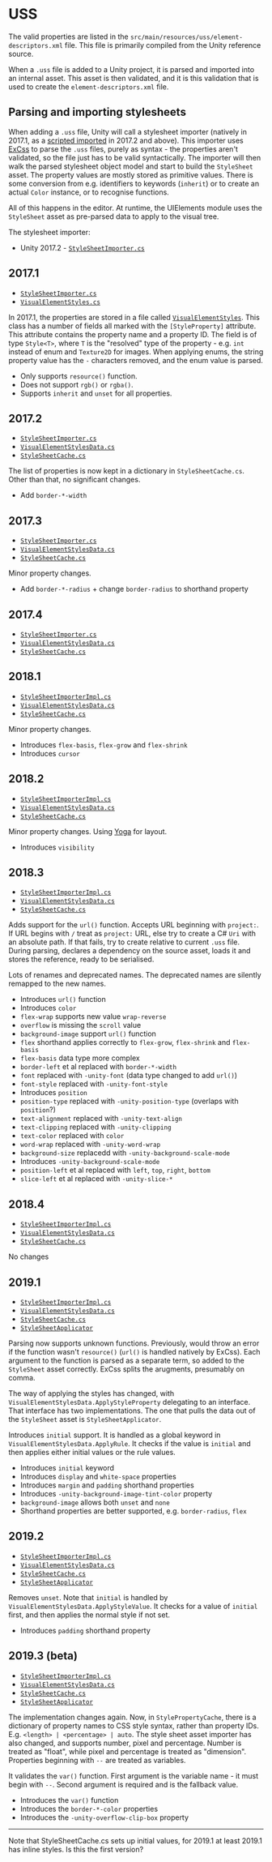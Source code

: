 # USS

The valid properties are listed in the `src/main/resources/uss/element-descriptors.xml` file. This file is primarily
compiled from the Unity reference source.

When a `.uss` file is added to a Unity project, it is parsed and imported into an internal asset. This asset is then
validated, and it is this validation that is used to create the `element-descriptors.xml` file.

## Parsing and importing stylesheets

When adding a `.uss` file, Unity will call a stylesheet importer (natively in 2017.1, as a
[scripted imported](https://docs.unity3d.com/Manual/ScriptedImporters.html) in 2017.2 and above). This importer uses
[ExCss](https://github.com/TylerBrinks/ExCSS) to parse the `.uss` files, purely as syntax - the properties aren't
validated, so the file just has to be valid syntactically. The importer will then walk the parsed stylesheet object
model and start to build the `StyleSheet` asset. The property values are mostly stored as primitive values. There is
some conversion from e.g. identifiers to keywords (`inherit`) or to create an actual `Color` instance, or to recognise
functions.
 
All of this happens in the editor. At runtime, the UIElements module uses the `StyleSheet` asset as pre-parsed data to
apply to the visual tree.
 

The stylesheet importer:
* Unity 2017.2 - [`StyleSheetImporter.cs`](https://github.com/Unity-Technologies/UnityCsReference/blob/2017.2/Editor/Mono/StyleSheets/StyleSheetImporter.cs)

## 2017.1

* [`StyleSheetImporter.cs`](https://github.com/Unity-Technologies/UnityCsReference/blob/2017.1/Editor/Mono/StyleSheets/CSSSpec.cs)
* [`VisualElementStyles.cs`](https://github.com/Unity-Technologies/UnityCsReference/blob/2017.1/Runtime/UIElements/Managed/StyleSheets/VisualElementStyles.cs)

In 2017.1, the properties are stored in a file called [`VisualElementStyles`](https://github.com/Unity-Technologies/UnityCsReference/blob/2017.1/Runtime/UIElements/Managed/StyleSheets/VisualElementStyles.cs).
This class has a number of fields all marked with the `[StyleProperty]` attribute. This attribute contains the property
name and a property ID. The field is of type `Style<T>`, where `T` is the "resolved" type of the property - e.g. `int`
instead of enum and `Texture2D` for images. When applying enums, the string property value has the `-` characters
removed, and the enum value is parsed.

* Only supports `resource()` function.
* Does not support `rgb()` or `rgba()`.
* Supports `inherit` and `unset` for all properties.

## 2017.2

* [`StyleSheetImporter.cs`](https://github.com/Unity-Technologies/UnityCsReference/blob/2017.2/Editor/Mono/StyleSheets/StyleSheetImporter.cs)
* [`VisualElementStylesData.cs`](https://github.com/Unity-Technologies/UnityCsReference/blob/2017.2/Runtime/UIElements/Managed/StyleSheets/VisualElementStylesData.cs)
* [`StyleSheetCache.cs`](https://github.com/Unity-Technologies/UnityCsReference/blob/2017.2/Runtime/UIElements/Managed/StyleSheets/StyleSheetCache.cs)

The list of properties is now kept in a dictionary in `StyleSheetCache.cs`. Other than that, no significant changes.

* Add `border-*-width`

## 2017.3

* [`StyleSheetImporter.cs`](https://github.com/Unity-Technologies/UnityCsReference/blob/2017.3/Editor/Mono/StyleSheets/StyleSheetImporter.cs)
* [`VisualElementStylesData.cs`](https://github.com/Unity-Technologies/UnityCsReference/blob/2017.3/Runtime/UIElements/Managed/StyleSheets/VisualElementStylesData.cs)
* [`StyleSheetCache.cs`](https://github.com/Unity-Technologies/UnityCsReference/blob/2017.3/Runtime/UIElements/Managed/StyleSheets/StyleSheetCache.cs)

Minor property changes.

* Add `border-*-radius` + change `border-radius` to shorthand property

## 2017.4

* [`StyleSheetImporter.cs`](https://github.com/Unity-Technologies/UnityCsReference/blob/2017.4/Editor/Mono/StyleSheets/StyleSheetImporter.cs)
* [`VisualElementStylesData.cs`](https://github.com/Unity-Technologies/UnityCsReference/blob/2017.4/Runtime/UIElements/Managed/StyleSheets/VisualElementStylesData.cs)
* [`StyleSheetCache.cs`](https://github.com/Unity-Technologies/UnityCsReference/blob/2017.4/Runtime/UIElements/Managed/StyleSheets/StyleSheetCache.cs)

## 2018.1

* [`StyleSheetImporterImpl.cs`](https://github.com/Unity-Technologies/UnityCsReference/blob/2018.1/Editor/Mono/StyleSheets/StyleSheetImporterImpl.cs)
* [`VisualElementStylesData.cs`](https://github.com/Unity-Technologies/UnityCsReference/blob/2018.1/Modules/UIElements/StyleSheets/VisualElementStylesData.cs)
* [`StyleSheetCache.cs`](https://github.com/Unity-Technologies/UnityCsReference/blob/2018.1/Modules/UIElements/StyleSheets/StyleSheetCache.cs)

Minor property changes.

* Introduces `flex-basis`, `flex-grow` and `flex-shrink`
* Introduces `cursor`

## 2018.2

* [`StyleSheetImporterImpl.cs`](https://github.com/Unity-Technologies/UnityCsReference/blob/2018.2/Editor/Mono/StyleSheets/StyleSheetImporterImpl.cs)
* [`VisualElementStylesData.cs`](https://github.com/Unity-Technologies/UnityCsReference/blob/2018.2/Modules/UIElements/StyleSheets/VisualElementStylesData.cs)
* [`StyleSheetCache.cs`](https://github.com/Unity-Technologies/UnityCsReference/blob/2018.2/Modules/UIElements/StyleSheets/StyleSheetCache.cs)

Minor property changes. Using [Yoga](https://yogalayout.com) for layout.

* Introduces `visibility`

## 2018.3

* [`StyleSheetImporterImpl.cs`](https://github.com/Unity-Technologies/UnityCsReference/blob/2018.3/Editor/Mono/StyleSheets/StyleSheetImporterImpl.cs)
* [`VisualElementStylesData.cs`](https://github.com/Unity-Technologies/UnityCsReference/blob/2018.3/Modules/UIElements/StyleSheets/VisualElementStylesData.cs)
* [`StyleSheetCache.cs`](https://github.com/Unity-Technologies/UnityCsReference/blob/2018.3/Modules/UIElements/StyleSheets/StyleSheetCache.cs)

Adds support for the `url()` function. Accepts URL beginning with `project:`. If URL begins with `/` treat as `project:`
URL, else try to create a C# `Uri` with an absolute path. If that fails, try to create relative to current `.uss` file.
During parsing, declares a dependency on the source asset, loads it and stores the reference, ready to be serialised.

Lots of renames and deprecated names. The deprecated names are silently remapped to the new names.

* Introduces `url()` function
* Introduces `color`
* `flex-wrap` supports new value `wrap-reverse`
* `overflow` is missing the `scroll` value
* `background-image` support `url()` function
* `flex` shorthand applies correctly to `flex-grow`, `flex-shrink` and `flex-basis`
* `flex-basis` data type more complex
* `border-left` et al replaced with `border-*-width`
* `font` replaced with `-unity-font` (data type changed to add `url()`)
* `font-style` replaced with `-unity-font-style`
* Introduces `position`
* `position-type` replaced with `-unity-position-type` (overlaps with `position`?)
* `text-alignment` replaced with `-unity-text-align`
* `text-clipping` replaced with `-unity-clipping`
* `text-color` replaced with `color`
* `word-wrap` replaced with `-unity-word-wrap`
* `background-size` replacedd with `-unity-background-scale-mode`
* Introduces `-unity-background-scale-mode`
* `position-left` et al replaced with `left`, `top`, `right`, `bottom`
* `slice-left` et al replaced with `-unity-slice-*`

## 2018.4

* [`StyleSheetImporterImpl.cs`](https://github.com/Unity-Technologies/UnityCsReference/blob/2018.4/Editor/Mono/StyleSheets/StyleSheetImporterImpl.cs)
* [`VisualElementStylesData.cs`](https://github.com/Unity-Technologies/UnityCsReference/blob/2018.4/Modules/UIElements/StyleSheets/VisualElementStylesData.cs)
* [`StyleSheetCache.cs`](https://github.com/Unity-Technologies/UnityCsReference/blob/2018.4/Modules/UIElements/StyleSheets/StyleSheetCache.cs)

No changes

## 2019.1

* [`StyleSheetImporterImpl.cs`](https://github.com/Unity-Technologies/UnityCsReference/blob/2019.1/Modules/StyleSheetsEditor/StyleSheetImporterImpl.cs)
* [`VisualElementStylesData.cs`](https://github.com/Unity-Technologies/UnityCsReference/blob/2019.1/Modules/UIElements/StyleSheets/VisualElementStylesData.cs)
* [`StyleSheetCache.cs`](https://github.com/Unity-Technologies/UnityCsReference/blob/2019.1/Modules/UIElements/StyleSheets/StyleSheetCache.cs)
* [`StyleSheetApplicator`](https://github.com/Unity-Technologies/UnityCsReference/blob/2019.1/Modules/UIElements/StyleSheets/StyleSheetApplicator.cs)

Parsing now supports unknown functions. Previously, would throw an error if the function wasn't `resource()` (`url()` is
handled natively by ExCss). Each argument to the function is parsed as a separate term, so added to the `StyleSheet`
asset correctly. ExCss splits the arugments, presumably on comma.

The way of applying the styles has changed, with `VisualElementStylesData.ApplyStyleProperty` delegating to an interface.
That interface has two implementations. The one that pulls the data out of the `StyleSheet` asset is `StyleSheetApplicator`.

Introduces `initial` support. It is handled as a global keyword in `VisualElementStylesData.ApplyRule`. It checks if the
value is `initial` and then applies either initial values or the rule values.

* Introduces `initial` keyword
* Introduces `display` and `white-space` properties
* Introduces `margin` and `padding` shorthand properties
* Introduces `-unity-background-image-tint-color` property
* `background-image` allows both `unset` and `none`
* Shorthand properties are better supported, e.g. `border-radius`, `flex`

## 2019.2

* [`StyleSheetImporterImpl.cs`](https://github.com/Unity-Technologies/UnityCsReference/blob/2019.2/Modules/StyleSheetsEditor/StyleSheetImporterImpl.cs)
* [`VisualElementStylesData.cs`](https://github.com/Unity-Technologies/UnityCsReference/blob/2019.2/Modules/UIElements/StyleSheets/VisualElementStylesData.cs)
* [`StyleSheetCache.cs`](https://github.com/Unity-Technologies/UnityCsReference/blob/2019.2/Modules/UIElements/StyleSheets/StyleSheetCache.cs)
* [`StyleSheetApplicator`](https://github.com/Unity-Technologies/UnityCsReference/blob/2019.2/Modules/UIElements/StyleSheets/StyleSheetApplicator.cs)

Removes `unset`. Note that `initial` is handled by `VisualElementStylesData.ApplyStyleValue`. It checks for a value of
`initial` first, and then applies the normal style if not set.

* Introduces `padding` shorthand property


## 2019.3 (beta)

* [`StyleSheetImporterImpl.cs`](https://github.com/Unity-Technologies/UnityCsReference/blob/2019.3/Modules/StyleSheetsEditor/StyleSheetImporterImpl.cs)
* [`VisualElementStylesData.cs`](https://github.com/Unity-Technologies/UnityCsReference/blob/2019.3/Modules/UIElements/StyleSheets/VisualElementStylesData.cs)
* [`StyleSheetCache.cs`](https://github.com/Unity-Technologies/UnityCsReference/blob/2019.3/Modules/UIElements/StyleSheets/StyleSheetCache.cs)
* [`StyleSheetApplicator`](https://github.com/Unity-Technologies/UnityCsReference/blob/2019.3/Modules/UIElements/StyleSheets/StyleSheetApplicator.cs)

The implementation changes again. Now, in `StylePropertyCache`, there is a dictionary of property names to CSS style
syntax, rather than property IDs. E.g. `<length> | <percentage> | auto`. The style sheet asset importer has also changed,
and supports number, pixel and percentage. Number is treated as "float", while pixel and percentage is treated as
"dimension". Properties beginning with `--` are treated as variables.
 
It validates the `var()` function. First argument is the variable name - it must begin with `--`. Second argument is
required and is the fallback value.

* Introduces the `var()` function
* Introduces the `border-*-color` properties
* Introduces the `-unity-overflow-clip-box` property

----

Note that StyleSheetCache.cs sets up initial values, for 2019.1 at least
2019.1 has inline styles. Is this the first version?